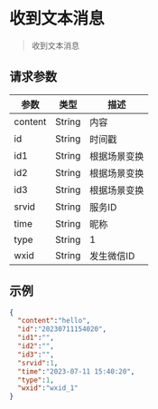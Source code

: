 # 收到文本消息

> 收到文本消息

## 请求参数

| 参数       | 类型     | 描述      | 
|----------|--------|---------|
| content	 | String | 内容      |
| id       | String | 	时间戳    |
| id1      | String | 	根据场景变换 |
| id2      | String | 	根据场景变换 |
| id3      | String | 根据场景变换  |
| srvid    | String | 	服务ID   |
| time     | String | 	昵称     |
| type     | String | 	1      |
| wxid     | String | 	发生微信ID |

## 示例

```json
{
  "content":"hello",
  "id":"20230711154020",
  "id1":"",
  "id2":"",
  "id3":"",
  "srvid":1,
  "time":"2023-07-11 15:40:20",
  "type":1,
  "wxid":"wxid_1"
}
```
